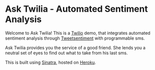 Ask Twilia - Automated Sentiment Analysis
================

 Welcome to Ask Twilia! This is a [Twilio](http://www.twilio.com) demo, that integrates automated sentiment analysis through [Tweetsentiment](https://www.tweetsentimentapi.com) with programmable sms.

 Ask Twilia provides you the service of a good friend. She lends you a neutral set of eyes to find out what to take from his last sms.

This is built using [Sinatra](http://www.sinatrarb.com), hosted on [Heroku](https://gentle-woodland-7180.herokuapp.com).
